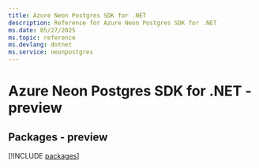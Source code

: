 ```yaml
---
title: Azure Neon Postgres SDK for .NET
description: Reference for Azure Neon Postgres SDK for .NET
ms.date: 05/27/2025
ms.topic: reference
ms.devlang: dotnet
ms.service: neonpostgres
---
```

# Azure Neon Postgres SDK for .NET - preview
## Packages - preview
[!INCLUDE [packages](neon-postgres-index.md)]
